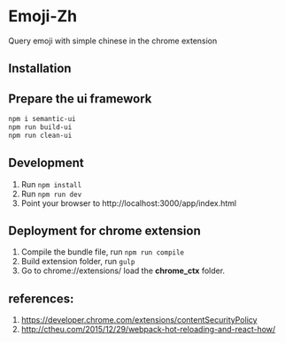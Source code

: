 # Emoji-Zh
Query emoji with simple chinese in the chrome extension

## Installation

## Prepare the ui framework

```bash
npm i semantic-ui
npm run build-ui
npm run clean-ui
```

## Development

1. Run ```npm install```
2. Run ```npm run dev ```
3. Point your browser to http://localhost:3000/app/index.html

## Deployment for chrome extension

1. Compile the bundle file, run ```npm run compile```
2. Build extension folder, run ```gulp```
3. Go to chrome://extensions/ load the __chrome_ctx__ folder.

## references:
1. https://developer.chrome.com/extensions/contentSecurityPolicy
2. http://ctheu.com/2015/12/29/webpack-hot-reloading-and-react-how/
